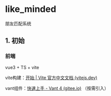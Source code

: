 # like_minded

朋友匹配系统



## 1. 初始

### 前端

vue3 + TS + vite

vite构建：[开始 | Vite 官方中文文档 (vitejs.dev)](https://cn.vitejs.dev/guide/)

vant组件：[快速上手 - Vant 4 (gitee.io)](https://vant-contrib.gitee.io/vant/#/zh-CN/quickstart) （按需引入）


